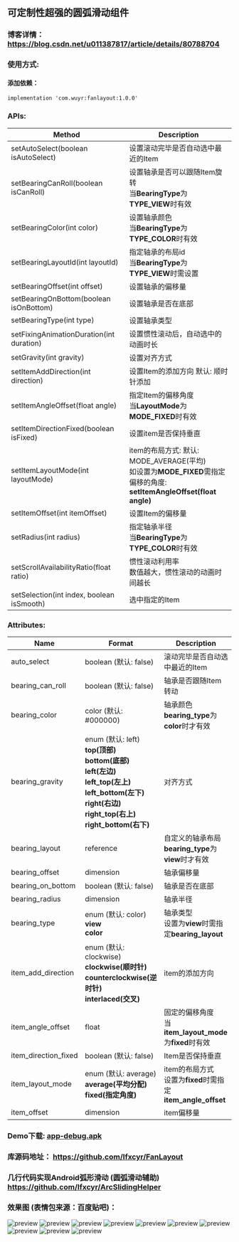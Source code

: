 ## 可定制性超强的圆弧滑动组件
### 博客详情： https://blog.csdn.net/u011387817/article/details/80788704

### 使用方式:
#### 添加依赖：
```
implementation 'com.wuyr:fanlayout:1.0.0'
```

### APIs:
|Method|Description|
|------|-----------|
|setAutoSelect(boolean isAutoSelect)|设置滚动完毕是否自动选中最近的Item|
|setBearingCanRoll(boolean isCanRoll)|设置轴承是否可以跟随Item旋转<br>当**BearingType**为**TYPE_VIEW**时有效|
|setBearingColor(int color)|设置轴承颜色<br>当**BearingType**为**TYPE_COLOR**时有效|
|setBearingLayoutId(int layoutId)|指定轴承的布局id<br>当**BearingType**为**TYPE_VIEW**时需设置|
|setBearingOffset(int offset)|设置轴承的偏移量|
|setBearingOnBottom(boolean isOnBottom)|设置轴承是否在底部|
|setBearingType(int type)|设置轴承类型|
|setFixingAnimationDuration(int duration)|设置惯性滚动后，自动选中的动画时长|
|setGravity(int gravity)|设置对齐方式|
|setItemAddDirection(int direction)|设置Item的添加方向 默认: 顺时针添加|
|setItemAngleOffset(float angle)|指定Item的偏移角度<br>当**LayoutMode**为**MODE_FIXED**时有效|
|setItemDirectionFixed(boolean isFixed)|设置item是否保持垂直|
|setItemLayoutMode(int layoutMode)|item的布局方式: 默认: MODE_AVERAGE(平均) <br>如设置为**MODE_FIXED**需指定偏移的角度:<br>**setItemAngleOffset(float angle)**|
|setItemOffset(int itemOffset)|设置Item的偏移量|
|setRadius(int radius)|指定轴承半径<br>当**BearingType**为**TYPE_COLOR**时有效|
|setScrollAvailabilityRatio(float ratio)|惯性滚动利用率<br>数值越大，惯性滚动的动画时间越长|
|setSelection(int index, boolean isSmooth)|选中指定的Item|

### Attributes:
|Name|Format|Description|
|----|-----|-----------|
|auto_select|boolean (默认: false)|滚动完毕是否自动选中最近的Item|
|bearing_can_roll|boolean (默认: false)|轴承是否跟随Item转动 |
|bearing_color|color (默认: #000000)|轴承颜色<br>**bearing_type**为**color**时才有效|
|bearing_gravity|enum (默认: left)<br>**top(顶部)**<br>**bottom(底部)**<br>**left(左边)**<br>**left_top(左上)**<br>**left_bottom(左下)**<br>**right(右边)**<br>**right_top(右上)**<br>**right_bottom(右下)**|对齐方式 |
|bearing_layout|reference|自定义的轴承布局<br>**bearing_type**为**view**时才有效|
|bearing_offset|dimension|轴承偏移量|
|bearing_on_bottom|boolean (默认: false)|轴承是否在底部|
|bearing_radius|dimension|轴承半径|
|bearing_type|enum (默认: color)<br>**view**<br>**color**|轴承类型<br>设置为**view**时需指定**bearing_layout**|
|item_add_direction|enum (默认: clockwise)<br>**clockwise(顺时针)**<br>**counterclockwise(逆时针)**<br>**interlaced(交叉)**|item的添加方向|
|item_angle_offset|float|固定的偏移角度<br>当**item_layout_mode**为**fixed**时有效|
|item_direction_fixed|boolean (默认: false)|Item是否保持垂直|
|item_layout_mode|enum (默认: average)<br>**average(平均分配)**<br>**fixed(指定角度)**|item的布局方式<br>设置为**fixed**时需指定**item_angle_offset**|
|item_offset|dimension|item偏移量|


### Demo下载: [app-debug.apk](https://github.com/wuyr/FanLayout/raw/master/app-debug.apk)
### 库源码地址： https://github.com/Ifxcyr/FanLayout
### 几行代码实现Android弧形滑动 (圆弧滑动辅助) https://github.com/Ifxcyr/ArcSlidingHelper

### 效果图 (表情包来源：百度贴吧)：
![preview](https://github.com/wuyr/FanLayout/raw/master/previews/1.gif) ![preview](https://github.com/wuyr/FanLayout/raw/master/previews/2.gif)
![preview](https://github.com/wuyr/FanLayout/raw/master/previews/3.gif) ![preview](https://github.com/wuyr/FanLayout/raw/master/previews/4.gif)
![preview](https://github.com/wuyr/FanLayout/raw/master/previews/5.gif) ![preview](https://github.com/wuyr/FanLayout/raw/master/previews/6.gif)
![preview](https://github.com/wuyr/FanLayout/raw/master/previews/7.gif) ![preview](https://github.com/wuyr/FanLayout/raw/master/previews/8.gif)
![preview](https://github.com/wuyr/FanLayout/raw/master/previews/9.gif) ![preview](https://github.com/wuyr/FanLayout/raw/master/previews/10.gif)
